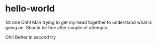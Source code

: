 # hello-world

1st one
Ohh! Man trying to get my head together to understand what is going on.
Should be fine after couple of attempts.

Oh!! Better in second try
